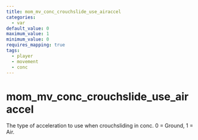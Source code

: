 ```yaml
---
title: mom_mv_conc_crouchslide_use_airaccel
categories:
  - var
default_value: 0
maximum_value: 1
minimum_value: 0
requires_mapping: true
tags:
  - player
  - movement
  - conc
---
```


# mom_mv_conc_crouchslide_use_airaccel

The type of acceleration to use when crouchsliding in conc. 0 = Ground, 1 = Air.
